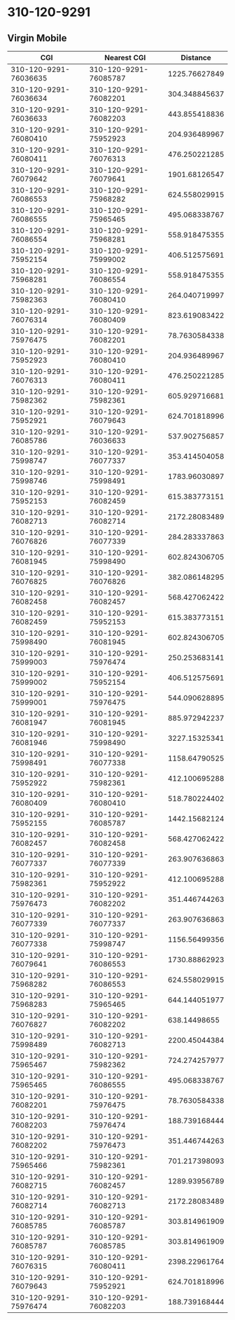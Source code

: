 # 310-120-9291
## Virgin Mobile


| CGI | Nearest CGI | Distance |
|-----|-------------|----------|
| 310-120-9291-76036635 | 310-120-9291-76085787 | 1225.76627849 |
| 310-120-9291-76036634 | 310-120-9291-76082201 | 304.348845637 |
| 310-120-9291-76036633 | 310-120-9291-76082203 | 443.855418836 |
| 310-120-9291-76080410 | 310-120-9291-75952923 | 204.936489967 |
| 310-120-9291-76080411 | 310-120-9291-76076313 | 476.250221285 |
| 310-120-9291-76079642 | 310-120-9291-76079641 | 1901.68126547 |
| 310-120-9291-76086553 | 310-120-9291-75968282 | 624.558029915 |
| 310-120-9291-76086555 | 310-120-9291-75965465 | 495.068338767 |
| 310-120-9291-76086554 | 310-120-9291-75968281 | 558.918475355 |
| 310-120-9291-75952154 | 310-120-9291-75999002 | 406.512575691 |
| 310-120-9291-75968281 | 310-120-9291-76086554 | 558.918475355 |
| 310-120-9291-75982363 | 310-120-9291-76080410 | 264.040719997 |
| 310-120-9291-76076314 | 310-120-9291-76080409 | 823.619083422 |
| 310-120-9291-75976475 | 310-120-9291-76082201 | 78.7630584338 |
| 310-120-9291-75952923 | 310-120-9291-76080410 | 204.936489967 |
| 310-120-9291-76076313 | 310-120-9291-76080411 | 476.250221285 |
| 310-120-9291-75982362 | 310-120-9291-75982361 | 605.929716681 |
| 310-120-9291-75952921 | 310-120-9291-76079643 | 624.701818996 |
| 310-120-9291-76085786 | 310-120-9291-76036633 | 537.902756857 |
| 310-120-9291-75998747 | 310-120-9291-76077337 | 353.414504058 |
| 310-120-9291-75998746 | 310-120-9291-75998491 | 1783.96030897 |
| 310-120-9291-75952153 | 310-120-9291-76082459 | 615.383773151 |
| 310-120-9291-76082713 | 310-120-9291-76082714 | 2172.28083489 |
| 310-120-9291-76076826 | 310-120-9291-76077339 | 284.283337863 |
| 310-120-9291-76081945 | 310-120-9291-75998490 | 602.824306705 |
| 310-120-9291-76076825 | 310-120-9291-76076826 | 382.086148295 |
| 310-120-9291-76082458 | 310-120-9291-76082457 | 568.427062422 |
| 310-120-9291-76082459 | 310-120-9291-75952153 | 615.383773151 |
| 310-120-9291-75998490 | 310-120-9291-76081945 | 602.824306705 |
| 310-120-9291-75999003 | 310-120-9291-75976474 | 250.253683141 |
| 310-120-9291-75999002 | 310-120-9291-75952154 | 406.512575691 |
| 310-120-9291-75999001 | 310-120-9291-75976475 | 544.090628895 |
| 310-120-9291-76081947 | 310-120-9291-76081945 | 885.972942237 |
| 310-120-9291-76081946 | 310-120-9291-75998490 | 3227.15325341 |
| 310-120-9291-75998491 | 310-120-9291-76077338 | 1158.64790525 |
| 310-120-9291-75952922 | 310-120-9291-75982361 | 412.100695288 |
| 310-120-9291-76080409 | 310-120-9291-76080410 | 518.780224402 |
| 310-120-9291-75952155 | 310-120-9291-76085787 | 1442.15682124 |
| 310-120-9291-76082457 | 310-120-9291-76082458 | 568.427062422 |
| 310-120-9291-76077337 | 310-120-9291-76077339 | 263.907636863 |
| 310-120-9291-75982361 | 310-120-9291-75952922 | 412.100695288 |
| 310-120-9291-75976473 | 310-120-9291-76082202 | 351.446744263 |
| 310-120-9291-76077339 | 310-120-9291-76077337 | 263.907636863 |
| 310-120-9291-76077338 | 310-120-9291-75998747 | 1156.56499356 |
| 310-120-9291-76079641 | 310-120-9291-76086553 | 1730.88862923 |
| 310-120-9291-75968282 | 310-120-9291-76086553 | 624.558029915 |
| 310-120-9291-75968283 | 310-120-9291-75965465 | 644.144051977 |
| 310-120-9291-76076827 | 310-120-9291-76082202 | 638.14498655 |
| 310-120-9291-75998489 | 310-120-9291-76082713 | 2200.45044384 |
| 310-120-9291-75965467 | 310-120-9291-75982362 | 724.274257977 |
| 310-120-9291-75965465 | 310-120-9291-76086555 | 495.068338767 |
| 310-120-9291-76082201 | 310-120-9291-75976475 | 78.7630584338 |
| 310-120-9291-76082203 | 310-120-9291-75976474 | 188.739168444 |
| 310-120-9291-76082202 | 310-120-9291-75976473 | 351.446744263 |
| 310-120-9291-75965466 | 310-120-9291-75982361 | 701.217398093 |
| 310-120-9291-76082715 | 310-120-9291-76082457 | 1289.93956789 |
| 310-120-9291-76082714 | 310-120-9291-76082713 | 2172.28083489 |
| 310-120-9291-76085785 | 310-120-9291-76085787 | 303.814961909 |
| 310-120-9291-76085787 | 310-120-9291-76085785 | 303.814961909 |
| 310-120-9291-76076315 | 310-120-9291-76080411 | 2398.22961764 |
| 310-120-9291-76079643 | 310-120-9291-75952921 | 624.701818996 |
| 310-120-9291-75976474 | 310-120-9291-76082203 | 188.739168444 |
